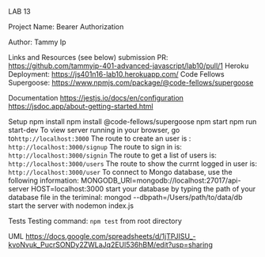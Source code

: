 LAB 13 

Project Name: Bearer Authorization

Author: Tammy Ip

Links and Resources (see below)
submission PR: https://github.com/tammyip-401-advanced-javascript/lab10/pull/1
Heroku Deployment:  https://js401n16-lab10.herokuapp.com/
Code Fellows Supergoose: https://www.npmjs.com/package/@code-fellows/supergoose

Documentation
https://jestjs.io/docs/en/configuration
https://jsdoc.app/about-getting-started.html


Setup
npm install
npm install @code-fellows/supergoose
npm start
npm run start-dev
To view server running in your browser, go to`http://localhost:3000`
The route to create an user is : `http://localhost:3000/signup`
The route to sign in is: `http://localhost:3000/signin`
The route to get a list of users is: `http://localhost:3000/users`
The route to show the currnt logged in user is: `http://localhost:3000/user`
To connect to Mongo database, use the following information:
MONGODB_URI=mongodb://localhost:27017/api-server
HOST=localhost:3000
start your database by typing the path of your database file in the teriminal: mongod --dbpath=/Users/path/to/data/db
start the server with nodemon index.js

Tests
Testing command: `npm test` from root directory

UML
https://docs.google.com/spreadsheets/d/1jTPJISU_-kvoNvuk_PucrSONDy2ZWLaJq2EUl536hBM/edit?usp=sharing
